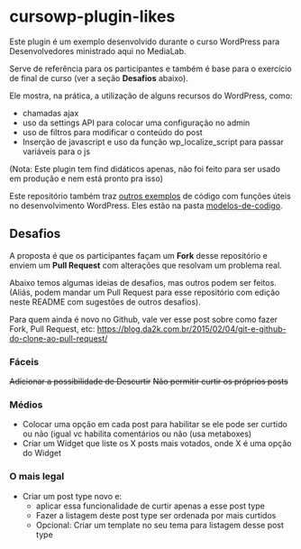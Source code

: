 # cursowp-plugin-likes

Este plugin é um exemplo desenvolvido durante o curso WordPress para Desenvolvedores ministrado aqui no MediaLab.

Serve de referência para os participantes e também é base para o exercício de final de curso (ver a seção **Desafios** abaixo).

Ele mostra, na prática, a utilização de alguns recursos do WordPress, como:

* chamadas ajax
* uso da settings API para colocar uma configuração no admin
* uso de filtros para modificar o conteúdo do post
* Inserção de javascript e uso da função wp_localize_script para passar variáveis para o js

(Nota: Este plugin tem find didáticos apenas, não foi feito para ser usado em produção e nem está pronto pra isso)

Este repositório também traz [outros exemplos](modelos-de-codigo) de código com funções úteis no desenvolvimento WordPress. Eles estão na pasta [modelos-de-codigo](modelos-de-codigo).

## Desafios

A proposta é que os participantes façam um **Fork** desse repositório e enviem um **Pull Request** com alterações que resolvam um problema real.

Abaixo temos algumas ideias de desafios, mas outros podem ser feitos. (Aliás, podem mandar um Pull Request para esse repositório com edição neste README com sugestões de outros desafios).

Para quem ainda é novo no Github, vale ver esse post sobre como fazer Fork, Pull Request, etc: https://blog.da2k.com.br/2015/02/04/git-e-github-do-clone-ao-pull-request/


### Fáceis

~~Adicionar a possibilidade de Descurtir~~
~~Não permitir curtir os próprios posts~~

### Médios

* Colocar uma opção em cada post para habilitar se ele pode ser curtido ou não (igual vc habilita comentários ou não (usa metaboxes)
* Criar um Widget que liste os X posts mais votados, onde X é uma opção do Widget

### O mais legal

* Criar um post type novo e:
  * aplicar essa funcionalidade de curtir apenas a esse post type
  * Fazer a listagem deste post type ser ordenada por mais curtidos
  * Opcional: Criar um template no seu tema para listagem desse post type
